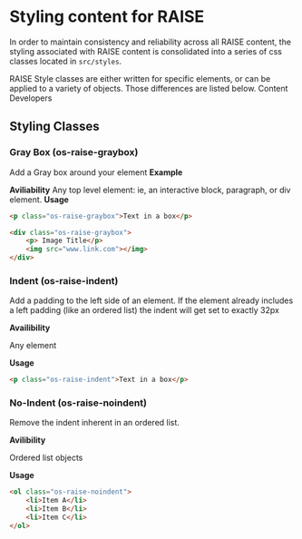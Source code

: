 # Styling content for RAISE

In order to maintain consistency and reliability across all RAISE content, the styling associated with RAISE content is consolidated into a series of css classes located in `src/styles`. 

RAISE Style classes are either written for specific elements, or can be applied to a variety of objects. Those differences are listed below. Content Developers 

## Styling Classes 

### Gray Box (os-raise-graybox)
Add a Gray box around your element
**Example**

**Aviliability**
Any top level element: ie, an interactive block, paragraph, or div element.
**Usage** 
```html 
<p class="os-raise-graybox">Text in a box</p>
```
```html
<div class="os-raise-graybox">
    <p> Image Title</p>
    <img src="www.link.com"></img>
</div>
```

### Indent (os-raise-indent)

Add a padding to the left side of an element. If the element already includes a left padding (like an ordered list) the indent will get set to exactly 32px

**Availibility**

Any element

**Usage**

```html 
<p class="os-raise-indent">Text in a box</p>
```

### No-Indent (os-raise-noindent)

Remove the indent inherent in an ordered list. 

**Avilibility**

Ordered list objects

**Usage**

```html
<ol class="os-raise-noindent">
    <li>Item A</li>
    <li>Item B</li>
    <li>Item C</li>
</ol>
```
